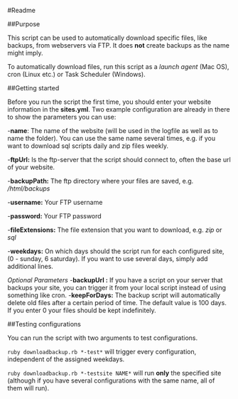 #Readme

##Purpose

This script can be used to automatically download specific files, like backups, from webservers via FTP. It does **not** create backups as the name might imply.

To automatically download files, run this script as a *launch agent* (Mac OS), cron (Linux etc.) or Task Scheduler (Windows).

##Getting started

Before you run the script the first time, you should enter your website information in the **sites.yml**. Two example configuration are already in there to show the parameters you can use:

-**name**: The name of the website (will be used in the logfile as well as to name the folder). You can use the same name several times, e.g. if you want to download sql scripts daily and zip files weekly.

-**ftpUrl:** Is the ftp-server that the script should connect to, often the base url of your website.

-**backupPath:** The ftp directory where your files are saved, e.g. */html/backups*

-**username:** Your FTP username

-**password:** Your FTP password

-**fileExtensions:** The file extension that you want to download, e.g. *zip* or *sql*

-**weekdays:** On which days should the script run for each configured site, (0 - sunday, 6 saturday). If you want to use several days, simply add additional lines.

*Optional Parameters*
-**backupUrl :** If you have a script on your server that backups your site, you can trigger it from your local script instead of using something like cron.
-**keepForDays:** The backup script will automatically delete old files after a certain period of time. The default value is 100 days. If you enter 0 your files should be kept indefinitely. 

##Testing configurations

You can run the script with two arguments to test configurations.

`ruby downloadbackup.rb *-test*` will trigger every configuration, independent of the assigned weekdays.

`ruby downloadbackup.rb *-testsite NAME*` will run **only** the specified site (although if you have several configurations with the same name, all of them will run). 